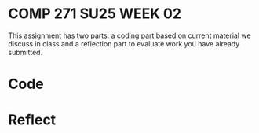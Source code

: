 # COMP 271 SU25 WEEK 02

This assignment has two parts: a coding part based on current material we discuss in class and a reflection part to evaluate work you have already submitted.
 

# Code


# Reflect

